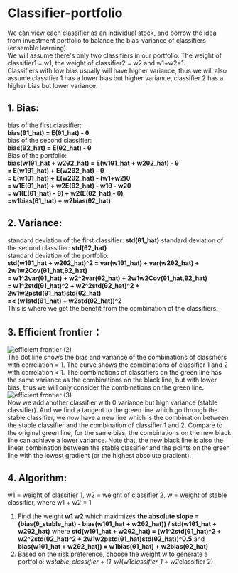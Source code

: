 # Classifier-portfolio
We can view each classifier as an individual stock, and borrow the idea from investment portfolio to balance the bias-variance of classifiers (ensemble learning).  
We will assume there's only two classifiers in our portfolio. The weight of classifier1 = w1, the weight of classifier2 = w2 and w1+w2=1.  
Classifiers with low bias usually will have higher variance, thus we will also assume classifier 1 has a lower bias but higher variance, classifier 2 has a higher bias but lower variance. 
## 1. Bias:
bias of the first classifier:  
**bias(θ1_hat) = E(θ1_hat) - θ**  
bias of the second classifier:  
**bias(θ2_hat) = E(θ2_hat) - θ**  
Bias of the portfolio:   
**bias(w1θ1_hat + w2θ2_hat) = E(w1θ1_hat + w2θ2_hat) - θ**  
                          **= E(w1θ1_hat) + E(w2θ2_hat) - θ**  
                          **= E(w1θ1_hat) + E(w2θ2_hat) - (w1+w2)θ**  
                          **= w1E(θ1_hat) + w2E(θ2_hat) - w1θ - w2θ**  
                          **= w1(E(θ1_hat) - θ) + w2(E(θ2_hat) - θ)**  
                          **=w1bias(θ1_hat) + w2bias(θ2_hat)**  

## 2. Variance:
standard deviation of the first classifier: **std(θ1_hat)** 
standard deviation of the second classifier: **std(θ2_hat)**  
standard deviation of the portfolio:  
**std(w1θ1_hat + w2θ2_hat)^2 = var(w1θ1_hat) + var(w2θ2_hat) + 2w1w2Cov(θ1_hat,θ2_hat)**  
                         **= w1^2var(θ1_hat) + w2^2var(θ2_hat) + 2w1w2Cov(θ1_hat,θ2_hat)**   
                         **= w1^2std(θ1_hat)^2 + w2^2std(θ2_hat)^2 + 2w1w2pstd(θ1_hat)std(θ2_hat)**   
                         **=< (w1std(θ1_hat) + w2std(θ2_hat))^2**  
This is where we get the benefit from the combination of the classifiers.

## 3. Efficient frontier：
![efficient frontier (2)](https://user-images.githubusercontent.com/96370219/168144604-89d8be17-ee73-4ca7-a265-51a03e1a4831.png)  
The dot line shows the bias and variance of the combinations of classifiers with correlation = 1. The curve shows the combinations of classifier 1 and 2 with correlation < 1. The combinations of classifiers on the green line has the same variance as the combinations on the black line, but with lower bias, thus we will only consider the combinations on the green line.  
![efficient frontier (3)](https://user-images.githubusercontent.com/96370219/168147280-67173bdf-38cb-4948-8169-42c3002655d4.png)  
Now we add another classifier with 0 variance but high variance (stable classifier). And we find a tangent to the green line which go through the stable classifier, we now have a new line which is the combination between the stable classifier and the combination of classifier 1 and 2. Compare to the original green line, for the same bias, the combinations on the new black line can achieve a lower variance. Note that, the new black line is also the linear combination between the stable classifier and the points on the green line with the lowest gradient (or the highest absolute gradient).

## 4. Algorithm:
w1 = weight of classifier 1, w2 = weight of classifier 2, w = weight of stable classifier, where w1 + w2 = 1  
1. Find the weight **w1 w2** which maximizes **the absolute slope = (bias(θ_stable_hat) - bias(w1θ1_hat + w2θ2_hat)) / std(w1θ1_hat + w2θ2_hat)** where **std(w1θ1_hat + w2θ2_hat) = (w1^2std(θ1_hat)^2 + w2^2std(θ2_hat)^2 + 2w1w2pstd(θ1_hat)std(θ2_hat))^0.5** and **bias(w1θ1_hat + w2θ2_hat)) = w1bias(θ1_hat) + w2bias(θ2_hat)**  
2. Based on the risk preference, choose the weight w to generate a portfolio: w*stable_classifier + (1-w)*(w1*classifier_1 + w2*classifier 2)




